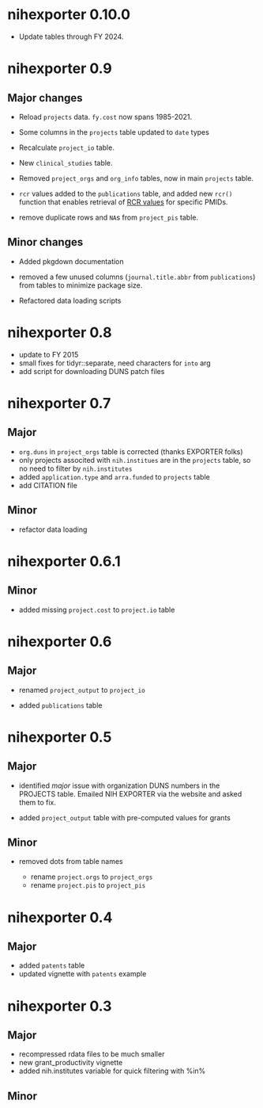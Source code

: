 # nihexporter 0.10.0

* Update tables through FY 2024.

# nihexporter 0.9

## Major changes

- Reload `projects` data. `fy.cost` now spans 1985-2021.

- Some columns in the `projects` table updated to `date` types

- Recalculate `project_io` table.

- New `clinical_studies` table.

- Removed `project_orgs` and `org_info` tables, now in main `projects` table.

- `rcr` values added to the `publications` table, and added new `rcr()` function that enables retrieval of [RCR values](https://icite.od.nih.gov/stats) for specific PMIDs.

- remove duplicate rows and `NA`s from `project_pis` table.

## Minor changes

- Added pkgdown documentation

- removed a few unused columns (`journal.title.abbr` from `publications`) from tables to minimize package size.

- Refactored data loading scripts

# nihexporter 0.8

- update to FY 2015
- small fixes for tidyr::separate, need characters for `into` arg
- add script for downloading DUNS patch files

# nihexporter 0.7

## Major

- `org.duns` in `project_orgs` table is corrected (thanks EXPORTER folks)
- only projects associted with `nih.institues` are in the `projects` table, so no need to filter by `nih.institutes`
- added `application.type` and `arra.funded` to `projects` table
- add CITATION file

## Minor

- refactor data loading

# nihexporter 0.6.1

## Minor

- added missing `project.cost` to `project.io` table

# nihexporter 0.6

## Major

- renamed `project_output` to `project_io`

- added `publications` table

# nihexporter 0.5

## Major

- identified *major* issue with organization DUNS numbers in the PROJECTS
  table. Emailed NIH EXPORTER via the website and asked them to fix.

- added `project_output` table with pre-computed values for grants

## Minor

- removed dots from table names

  + rename `project.orgs` to `project_orgs`
  + rename `project.pis` to `project_pis`

# nihexporter 0.4

## Major

- added `patents` table
- updated vignette with `patents` example

# nihexporter 0.3

## Major

- recompressed rdata files to be much smaller
- new grant_productivity vignette
- added nih.institutes variable for quick filtering with %in%

## Minor
